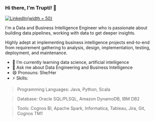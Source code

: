### Hi there, I'm Trupti! 👋
[![LinkedIn](https://www.flaticon.com/svg/static/icons/svg/174/174857.svg){width = 50}](linkedin.com/in/truptinemade)


I'm a Data and Business Intelligence Engineer who is passionate about building data pipelines, working with data to get deeper insights.

Highly adept at implementing business intelligence projects end-to-end from requirement gathering to analysis, design, implementation, testing, deployment, and maintenance.

- 🌱 I’m currently learning data science, artificial intelligence
- 💬 Ask me about Data Engineering and Business Intelligence 
- 😄 Pronouns: She/Her
- ⚡ Skills:

> Programming Languages: Java, Python, Scala  

> Database: Oracle SQL/PLSQL, Amazon DynamoDB, IBM DB2  

> Tools: Cognos BI, Apache Spark, Informatica, Tableau, Jira, Git, Cognos TM1  
